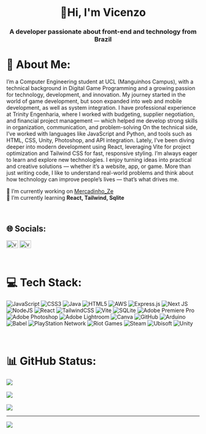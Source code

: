 <h1 align="center">👋Hi, I'm Vicenzo</h1>
<h3 align="center">A developer passionate about front-end and technology from Brazil</h3>

# 💫 About Me:
<p>
  I’m a Computer Engineering student at UCL (Manguinhos Campus), with a technical background in Digital Game Programming and a growing passion for technology, development, and innovation.
  My journey started in the world of game development, but soon expanded into web and mobile development, as well as system integration. I have professional experience at Trinity Engenharia, where I worked with budgeting, supplier negotiation, and financial project management — which helped me develop strong skills in organization, communication, and problem-solving
  On the technical side, I’ve worked with languages like JavaScript and Python, and tools such as HTML, CSS, Unity, Photoshop, and API integration. Lately, I’ve been diving deeper into modern development using React, leveraging Vite for project optimization and Tailwind CSS for fast, responsive styling.
  I’m always eager to learn and explore new technologies. I enjoy turning ideas into practical and creative solutions — whether it’s a website, app, or game. More than just writing code, I like to understand real-world problems and think about how technology can improve people’s lives — that’s what drives me.
</p>

🔭 I’m currently working on [Mercadinho_Ze](https://github.com/vicenzofr/Mercadinho_Ze)
<br> 
🌱 I’m currently learning **React, Tailwind, Sqlite**

</br>

## 🌐 Socials:
<p align="left">
<a href="https://linkedin.com/in/vicenzo-fernandes-0b5572231" target="blank"><img align="center" src="https://raw.githubusercontent.com/rahuldkjain/github-profile-readme-generator/master/src/images/icons/Social/linked-in-alt.svg" alt="vicenzo-fernandes-0b5572231" height="20" width="30" /></a>
<a href="https://instagram.com/vicenzofr_" target="blank"><img align="center" src="https://raw.githubusercontent.com/rahuldkjain/github-profile-readme-generator/master/src/images/icons/Social/instagram.svg" alt="vicenzofr_" height="20" width="30" /></a>
</p>

</br>

# 💻 Tech Stack:
![JavaScript](https://img.shields.io/badge/javascript-%23323330.svg?style=for-the-badge&logo=javascript&logoColor=%23F7DF1E) ![CSS3](https://img.shields.io/badge/css3-%231572B6.svg?style=for-the-badge&logo=css3&logoColor=white) ![Java](https://img.shields.io/badge/java-%23ED8B00.svg?style=for-the-badge&logo=openjdk&logoColor=white) ![HTML5](https://img.shields.io/badge/html5-%23E34F26.svg?style=for-the-badge&logo=html5&logoColor=white) ![AWS](https://img.shields.io/badge/AWS-%23FF9900.svg?style=for-the-badge&logo=amazon-aws&logoColor=white) ![Express.js](https://img.shields.io/badge/express.js-%23404d59.svg?style=for-the-badge&logo=express&logoColor=%2361DAFB) ![Next JS](https://img.shields.io/badge/Next-black?style=for-the-badge&logo=next.js&logoColor=white) ![NodeJS](https://img.shields.io/badge/node.js-6DA55F?style=for-the-badge&logo=node.js&logoColor=white) ![React](https://img.shields.io/badge/react-%2320232a.svg?style=for-the-badge&logo=react&logoColor=%2361DAFB) ![TailwindCSS](https://img.shields.io/badge/tailwindcss-%2338B2AC.svg?style=for-the-badge&logo=tailwind-css&logoColor=white) ![Vite](https://img.shields.io/badge/vite-%23646CFF.svg?style=for-the-badge&logo=vite&logoColor=white) ![SQLite](https://img.shields.io/badge/sqlite-%2307405e.svg?style=for-the-badge&logo=sqlite&logoColor=white) ![Adobe Premiere Pro](https://img.shields.io/badge/Adobe%20Premiere%20Pro-9999FF.svg?style=for-the-badge&logo=Adobe%20Premiere%20Pro&logoColor=white) ![Adobe Photoshop](https://img.shields.io/badge/adobe%20photoshop-%2331A8FF.svg?style=for-the-badge&logo=adobe%20photoshop&logoColor=white) ![Adobe Lightroom](https://img.shields.io/badge/Adobe%20Lightroom-31A8FF.svg?style=for-the-badge&logo=Adobe%20Lightroom&logoColor=white) ![Canva](https://img.shields.io/badge/Canva-%2300C4CC.svg?style=for-the-badge&logo=Canva&logoColor=white) ![GitHub](https://img.shields.io/badge/github-%23121011.svg?style=for-the-badge&logo=github&logoColor=white) ![Arduino](https://img.shields.io/badge/-Arduino-00979D?style=for-the-badge&logo=Arduino&logoColor=white) ![Babel](https://img.shields.io/badge/Babel-F9DC3e?style=for-the-badge&logo=babel&logoColor=black) ![PlayStation Network](https://img.shields.io/badge/PSN-%230070D1.svg?style=for-the-badge&logo=Playstation&logoColor=white) ![Riot Games](https://img.shields.io/badge/riotgames-D32936.svg?style=for-the-badge&logo=riotgames&logoColor=white) ![Steam](https://img.shields.io/badge/steam-%23000000.svg?style=for-the-badge&logo=steam&logoColor=white) ![Ubisoft](https://img.shields.io/badge/Ubisoft-%23F5F5F5.svg?style=for-the-badge&logo=Ubisoft&logoColor=black) ![Unity](https://img.shields.io/badge/unity-%23000000.svg?style=for-the-badge&logo=unity&logoColor=white)

</br>

# 📊 GitHub Status:
![](https://github-readme-stats.vercel.app/api?username=Vicenzofr&theme=dark&hide_border=false&include_all_commits=false&count_private=false)<br/>
</br>
![](https://nirzak-streak-stats.vercel.app/?user=Vicenzofr&theme=dark&hide_border=false)<br/>
</br>
![](https://github-readme-stats.vercel.app/api/top-langs/?username=Vicenzofr&theme=dark&hide_border=false&include_all_commits=false&count_private=false&layout=compact)

---
[![](https://visitcount.itsvg.in/api?id=Vicenzofr&icon=0&color=0)](https://visitcount.itsvg.in)

<!-- Proudly created with GPRM ( https://gprm.itsvg.in ) -->

